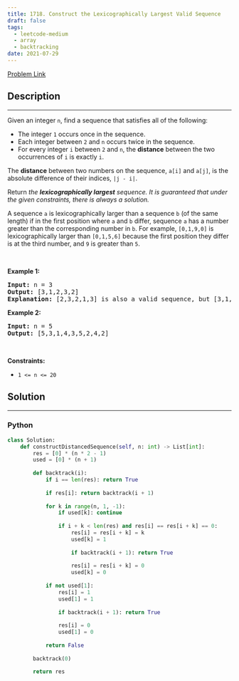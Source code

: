 ```yaml
---
title: 1718. Construct the Lexicographically Largest Valid Sequence
draft: false
tags: 
  - leetcode-medium
  - array
  - backtracking
date: 2021-07-29
---
```


[Problem Link](https://leetcode.com/problems/construct-the-lexicographically-largest-valid-sequence/)

## Description

---
<p>Given an integer <code>n</code>, find a sequence that satisfies all of the following:</p>

<ul>
	<li>The integer <code>1</code> occurs once in the sequence.</li>
	<li>Each integer between <code>2</code> and <code>n</code> occurs twice in the sequence.</li>
	<li>For every integer <code>i</code> between <code>2</code> and <code>n</code>, the <strong>distance</strong> between the two occurrences of <code>i</code> is exactly <code>i</code>.</li>
</ul>

<p>The <strong>distance</strong> between two numbers on the sequence, <code>a[i]</code> and <code>a[j]</code>, is the absolute difference of their indices, <code>|j - i|</code>.</p>

<p>Return <em>the <strong>lexicographically largest</strong> sequence</em><em>. It is guaranteed that under the given constraints, there is always a solution. </em></p>

<p>A sequence <code>a</code> is lexicographically larger than a sequence <code>b</code> (of the same length) if in the first position where <code>a</code> and <code>b</code> differ, sequence <code>a</code> has a number greater than the corresponding number in <code>b</code>. For example, <code>[0,1,9,0]</code> is lexicographically larger than <code>[0,1,5,6]</code> because the first position they differ is at the third number, and <code>9</code> is greater than <code>5</code>.</p>

<p>&nbsp;</p>
<p><strong class="example">Example 1:</strong></p>

<pre>
<strong>Input:</strong> n = 3
<strong>Output:</strong> [3,1,2,3,2]
<strong>Explanation:</strong> [2,3,2,1,3] is also a valid sequence, but [3,1,2,3,2] is the lexicographically largest valid sequence.
</pre>

<p><strong class="example">Example 2:</strong></p>

<pre>
<strong>Input:</strong> n = 5
<strong>Output:</strong> [5,3,1,4,3,5,2,4,2]
</pre>

<p>&nbsp;</p>
<p><strong>Constraints:</strong></p>

<ul>
	<li><code>1 &lt;= n &lt;= 20</code></li>
</ul>


## Solution

---
### Python
``` py title='construct-the-lexicographically-largest-valid-sequence'
class Solution:
    def constructDistancedSequence(self, n: int) -> List[int]:
        res = [0] * (n * 2 - 1)
        used = [0] * (n + 1)
        
        def backtrack(i):
            if i == len(res): return True
            
            if res[i]: return backtrack(i + 1)
            
            for k in range(n, 1, -1):
                if used[k]: continue
                
                if i + k < len(res) and res[i] == res[i + k] == 0:
                    res[i] = res[i + k] = k
                    used[k] = 1
                    
                    if backtrack(i + 1): return True
                    
                    res[i] = res[i + k] = 0
                    used[k] = 0
            
            if not used[1]:
                res[i] = 1
                used[1] = 1
                
                if backtrack(i + 1): return True
                
                res[i] = 0
                used[1] = 0
            
            return False
        
        backtrack(0)
        
        return res
```

